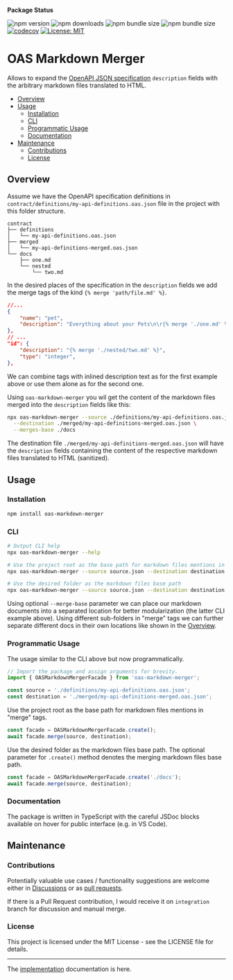 **Package Status**

![npm version](https://img.shields.io/npm/v/oas-markdown-merger.svg)
![npm downloads](https://img.shields.io/npm/dm/oas-markdown-merger.svg)
![npm bundle size](https://img.shields.io/bundlephobia/min/oas-markdown-merger)
![npm bundle size](https://img.shields.io/bundlephobia/minzip/oas-markdown-merger)
[![codecov](https://codecov.io/gh/WhereJuly/60-1-oas-markdown-merger/branch/master/graph/badge.svg?token=WYEMY7V466)](https://codecov.io/gh/WhereJuly/60-1-oas-markdown-merger)
[![License: MIT](https://img.shields.io/badge/License-MIT-yellow.svg)](https://opensource.org/licenses/MIT)

# OAS Markdown Merger

Allows to expand the [OpenAPI JSON specification](https://spec.openapis.org/#openapi-specification) `description` fields with the arbitrary markdown files translated to HTML.

- [Overview](#overview)
- [Usage](#usage)
  - [Installation](#installation)
  - [CLI](#cli)
  - [Programmatic Usage](#programmatic-usage)
  - [Documentation](#documentation)
- [Maintenance](#maintenance)
  - [Contributions](#contributions)
  - [License](#license)

## Overview

Assume we have the OpenAPI specification definitions in `contract/definitions/my-api-definitions.oas.json` file in the project with this folder structure.

```
contract
├── definitions
│   └── my-api-definitions.oas.json
├── merged
│   └── my-api-definitions-merged.oas.json
└── docs
    ├── one.md
    └── nested
        └── two.md
```

In the desired places of the specification in the `description` fields we add the merge tags of the kind `{% merge 'path/file.md' %}`.

```json
//...
{
    "name": "pet",
    "description": "Everything about your Pets\n\r{% merge './one.md' %}",
},
// ...
"id": {
    "description": "{% merge './nested/two.md' %}",
    "type": "integer",
},
```

We can combine tags with inlined description text as for the first example above or use them alone as for the second one.

Using `oas-markdown-merger` you wil get the content of the markdown files merged into the `description` fields like this:

```bash
npx oas-markdown-merger --source ./definitions/my-api-definitions.oas.json \
  --destination ./merged/my-api-definitions-merged.oas.json \
  --merges-base ./docs
```

The destination file `./merged/my-api-definitions-merged.oas.json` will have the `description` fields containing the content of the respective markdown files translated to HTML (sanitized).

## Usage

### Installation

```bash
npm install oas-markdown-merger
```

### CLI

```bash
# Output CLI help
npx oas-markdown-merger --help

# Use the project root as the base path for markdown files mentions in "merge" tags.
npx oas-markdown-merger --source source.json --destination destination.json

# Use the desired folder as the markdown files base path
npx oas-markdown-merger --source source.json --destination destination.json --merges-base ./docs
```

Using optional `--merge-base` parameter we can place our markdown documents into a separated location for better modularization (the latter CLI example above). Using different sub-folders in "merge" tags we can further separate different docs in their own locations like shown in the [Overview](#overview).

### Programmatic Usage

The usage similar to the CLI above but now programmatically.

```typescript
// Import the package and assign arguments for brevity.
import { OASMarkdownMergerFacade } from 'oas-markdown-merger';

const source = './definitions/my-api-definitions.oas.json';
const destination = './merged/my-api-definitions-merged.oas.json';
```

Use the project root as the base path for markdown files mentions in "merge" tags.

```typescript
const facade = OASMarkdownMergerFacade.create();
await facade.merge(source, destination);
```

Use the desired folder as the markdown files base path. The optional parameter for `.create()` method denotes the merging markdown files base path.

```typescript
const facade = OASMarkdownMergerFacade.create('./docs');
await facade.merge(source, destination);
```

### Documentation

The package is written in TypeScript with the careful JSDoc blocks available on hover for public interface (e.g. in VS Code).

## Maintenance

### Contributions

Potentially valuable use cases / functionality suggestions are welcome either in [Discussions](https://github.com/WhereJuly/60-1-oas-markdown-merger/discussions) or as [pull requests](https://github.com/WhereJuly/60-1-oas-markdown-merger/pulls).

If there is a Pull Request contribution, I would receive it on `integration` branch for discussion and manual merge.

### License

This project is licensed under the MIT License - see the LICENSE file for details.

---

The [implementation](./implementation.md) documentation is here.